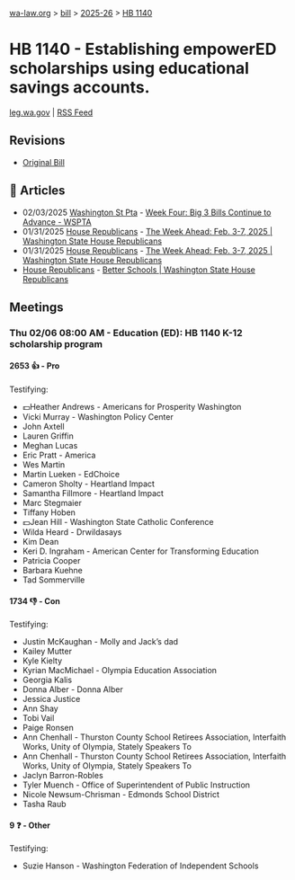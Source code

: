 [wa-law.org](/) > [bill](/bill/) > [2025-26](/bill/2025-26/) > [HB 1140](/bill/2025-26/hb/1140/)

# HB 1140 - Establishing empowerED scholarships using educational savings accounts.
[leg.wa.gov](https://app.leg.wa.gov/billsummary?BillNumber=1140&Year=2025&Initiative=false) | [RSS Feed](./rss.xml)

## Revisions
* [Original Bill](1/)

## 📰 Articles
* 02/03/2025 [Washington St Pta](/org/washington_st_pta/) - [Week Four: Big 3 Bills Continue to Advance - WSPTA](https://www.wastatepta.org/week-four-big-3-bills-continue-to-advance/#:~:text=HB%201140)
* 01/31/2025 [House Republicans](/org/house_republicans/) - [The Week Ahead: Feb. 3-7, 2025 | Washington State House Republicans](http://houserepublicans.wa.gov/week/the-week-ahead-feb-3-7-2025/#:~:text=HB%201140)
* 01/31/2025 [House Republicans](/org/house_republicans/) - [The Week Ahead: Feb. 3-7, 2025 | Washington State House Republicans](https://houserepublicans.wa.gov/week/the-week-ahead-feb-3-7-2025/#:~:text=HB%201140)
* [House Republicans](/org/house_republicans/) - [Better Schools | Washington State House Republicans](https://houserepublicans.wa.gov/our-priorities/better-schools/#:~:text=House%20Bill%201140)

## Meetings
### Thu 02/06 08:00 AM - Education (ED): HB 1140 K-12 scholarship program
#### 2653 👍 - Pro
Testifying:
* 💵Heather Andrews - Americans for Prosperity Washington
* Vicki Murray - Washington Policy Center
* John Axtell
* Lauren Griffin
* Meghan Lucas
* Eric Pratt - America
* Wes Martin
* Martin Lueken - EdChoice
* Cameron Sholty - Heartland Impact
* Samantha Fillmore - Heartland Impact
* Marc Stegmaier
* Tiffany Hoben
* 💵Jean Hill - Washington State Catholic Conference
* Wilda Heard - Drwildasays
* Kim Dean
* Keri D. Ingraham - American Center for Transforming Education
* Patricia Cooper
* Barbara Kuehne
* Tad Sommerville

#### 1734 👎 - Con
Testifying:
* Justin McKaughan - Molly and Jack’s dad
* Kailey Mutter
* Kyle Kielty
* Kyrian MacMichael - Olympia Education Association
* Georgia Kalis
* Donna Alber - Donna Alber
* Jessica Justice
* Ann Shay
* Tobi Vail
* Paige Ronsen
* Ann Chenhall - Thurston County School Retirees Association, Interfaith Works, Unity of Olympia, Stately Speakers To
* Ann Chenhall - Thurston County School Retirees Association, Interfaith Works, Unity of Olympia, Stately Speakers To
* Jaclyn Barron-Robles
* Tyler Muench - Office of Superintendent of Public Instruction
* Nicole Newsum-Chrisman - Edmonds School District
* Tasha Raub

#### 9 ❓ - Other
Testifying:
* Suzie Hanson - Washington Federation of Independent Schools
